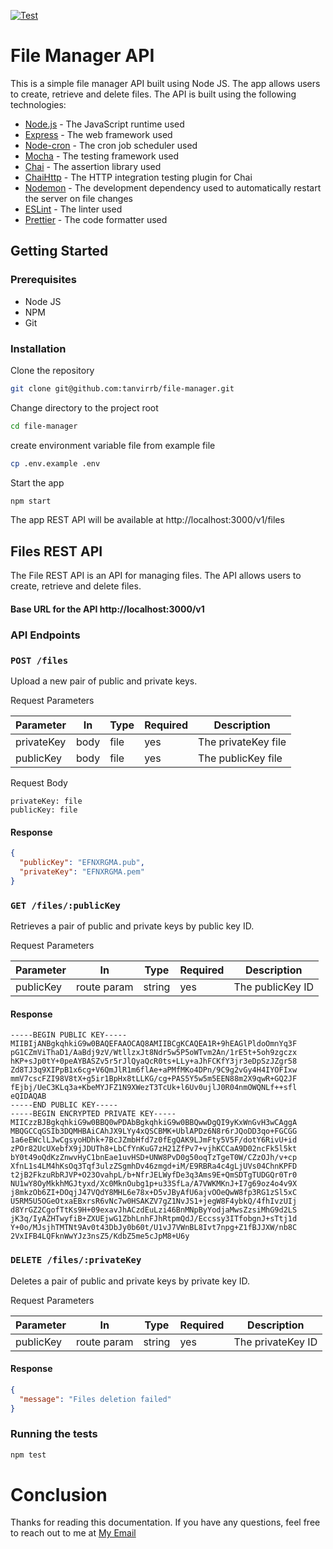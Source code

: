 [![Test](https://github.com/tanvirrb/event-app/actions/workflows/test.yml/badge.svg)](https://github.com/tanvirrb/file-manager/actions/workflows/test.yml)

# File Manager API

This is a simple file manager API built using Node JS. The app allows users to create, retrieve and delete files. The API is built using the following technologies:

* [Node.js](https://nodejs.org/en/) - The JavaScript runtime used
* [Express](https://expressjs.com/) - The web framework used
* [Node-cron](https://www.npmjs.com/package/node-cron) - The cron job scheduler used
* [Mocha](https://mochajs.org/) - The testing framework used
* [Chai](https://www.chaijs.com/) - The assertion library used
* [ChaiHttp](https://www.chaijs.com/plugins/chai-http/) - The HTTP integration testing plugin for Chai
* [Nodemon](https://nodemon.io/) - The development dependency used to automatically restart the server on file changes
* [ESLint](https://eslint.org/) - The linter used
* [Prettier](https://prettier.io/) - The code formatter used

## Getting Started

### Prerequisites

- Node JS
- NPM
- Git

### Installation

Clone the repository

```bash
git clone git@github.com:tanvirrb/file-manager.git
```

Change directory to the project root

```bash
cd file-manager
```

create environment variable file from example file

```bash
cp .env.example .env
```

Start the app

```bash
npm start
```

The app REST API will be available at http://localhost:3000/v1/files

[//]: # (The OpenApi documentation will be available at http://localhost:3000/v1/api-docs)

[//]: # (The Postman collection will be available at my Github gist [here]&#40;https://gist.github.com/tanvirrb/ff4928661b79a607bbb8ce4d00c561ad&#41;)


## Files REST API

The File REST API is an API for managing files. The API allows users to create, retrieve and delete files.

#### Base URL for the API http://localhost:3000/v1
### API Endpoints

### `POST /files`
Upload a new pair of public and private keys.

Request Parameters

| Parameter  | In          | Type | Required | Description          |
|------------|-------------|------| ---- |----------------------|
| privateKey | body        | file | yes | The privateKey file  |
| publicKey  | body        | file | yes | The publicKey file   |

Request Body
```form-data
privateKey: file
publicKey: file
```

#### Response

```json
{
  "publicKey": "EFNXRGMA.pub",
  "privateKey": "EFNXRGMA.pem"
}
```

### `GET /files/:publicKey`
Retrieves a pair of public and private keys by public key ID.

Request Parameters

| Parameter | In          | Type   | Required | Description      |
|-----------|-------------|--------| -------- |------------------|
| publicKey | route param | string | yes      | The publicKey ID |

#### Response

```octet-stream
-----BEGIN PUBLIC KEY-----
MIIBIjANBgkqhkiG9w0BAQEFAAOCAQ8AMIIBCgKCAQEA1R+9hEAGlPldoOmnYq3F
pG1CZmViThaD1/AaBdj9zV/WtllzxJt8Ndr5w5P5oWTvm2An/1rE5t+5oh9zgczx
hKP+sJp0tY+0peAYBASZv5r5rJlQyaQcR0ts+LLy+aJhFCKfY3jr3eDpSzJZgr58
Zd8TJ3q9XIPpB1x6cg+V6QmJlR1m6flAe+aPMfMKo4DPn/9C9g2vGy4H4IYOFIxw
mmV7cscFZI98V8tX+g5ir1BpHx8tLLKG/cg+PAS5Y5w5m5EEN88m2X9qwR+GQ2JF
fEjbj/UeC3KLq3a+KbeMYJFZ1N9XWezT3TcUk+l6Uv0ujlJ0R04nmOWQNLf++sfl
eQIDAQAB
-----END PUBLIC KEY-----
-----BEGIN ENCRYPTED PRIVATE KEY-----
MIICzzBJBgkqhkiG9w0BBQ0wPDAbBgkqhkiG9w0BBQwwDgQI9yKxWnGvH3wCAggA
MBQGCCqGSIb3DQMHBAiCAhJX9LYy4xQSCBMK+UblAPDz6N8r6rJQoDD3qo+FGCGG
1a6eEWclLJwCgsyoHDhk+7BcJZmbHfd7z0fEgQAK9LJmFty5V5F/dotY6RivU+id
zPOr82UcUXebfX9jJDUTh8+LbCfYnKuG7zH21ZfPv7+vjhKCCaA9D02ncFk5l5kt
bY0t49oQdKzZnwvHyC1bnEae1uvHSD+UNW8PvD0g50oqTzTgeT0W/CZzOJh/v+cp
XfnL1s4LM4hKsOq3Tqf3ulzZSgmhDv46zmgd+iM/E9RBRa4c4gLjUVs04ChnKPFD
t2jB2FkzuRbRJVP+O23OvahpL/b+NfrJELWyfDe3q3Ams9E+QmSDTgTUDGQr0Tr0
NU1wY8OyMkkhMGJtyxd/Xc0MknOubg1p+u33SfLa/A7VWKMKnJ+I7g69oz4o4v9X
j8mkzOb6ZI+DOqjJ47VQdY8MHL6e78x+D5vJByAfU6ajvOOeQwW8fp3RG1zSl5xC
U5RM5U5OGeOtxaEBxrsR6vNc7w0HSAKZV7gZ1NvJS1+jegW8F4ybkQ/4fhIvzUIj
d8YrGZ2CgofTtKs9H+09exavJhACzdEuLzi46BnMNpByYodjaMwsZzsiMhG9d2LS
jK3q/IyAZHTwyfiB+ZXUEjwG1ZbhLnhFJhRtpmQdJ/Eccssy3ITfobgnJ+sTtj1d
Y+0o/MJsjhTMTNt9Av0t43DbJy0b60t/U1vJ7VWnBL8Ivt7npg+Z1fBJJXW/nb8C
2VxIFB4LQFknWwYJz3nsZ5/KdbZ5me5cJpM8+U6y
```

### `DELETE /files/:privateKey`
Deletes a pair of public and private keys by private key ID.

Request Parameters

| Parameter | In          | Type   | Required | Description       |
| --------- |-------------|--------|----------|-------------------|
| publicKey | route param | string | yes      | The privateKey ID |

#### Response

```json
{
  "message": "Files deletion failed"
}
```


### Running the tests

```bash
npm test
```


# Conclusion

Thanks for reading this documentation. If you have any questions, feel free to reach out to me at [My Email](mailto:tanvir.fallen@gmail.com)

